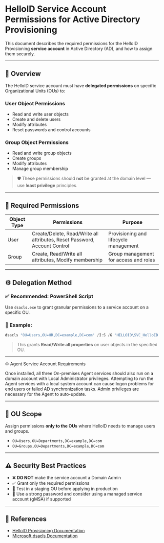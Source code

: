 # HelloID Service Account Permissions for Active Directory Provisioning

This document describes the required permissions for the HelloID Provisioning **service account** in Active Directory (AD), and how to assign them securely.

---

## 🔧 Overview

The HelloID service account must have **delegated permissions** on specific Organizational Units (OUs) to:

### User Object Permissions
- Read and write user objects
- Create and delete users
- Modify attributes
- Reset passwords and control accounts

### Group Object Permissions
- Read and write group objects
- Create groups
- Modify attributes
- Manage group membership

> 🛡️ These permissions should **not** be granted at the domain level — use **least privilege** principles.

---

## 🔐 Required Permissions

| Object Type | Permissions | Purpose |
|-------------|-------------|---------|
| User | Create/Delete, Read/Write all attributes, Reset Password, Account Control | Provisioning and lifecycle management |
| Group | Create, Read/Write all attributes, Modify membership | Group management for access and roles |

---

## ⚙️ Delegation Method

### ✅ Recommended: PowerShell Script
Use `dsacls.exe` to grant granular permissions to a service account on a specific OU.

### 🔧 Example:
```powershell
dsacls "OU=Users,OU=HR,DC=example,DC=com" /I:S /G "HELLOID\SVC_HelloID:RPWP;user"
```

> This grants **Read/Write all properties** on user objects in the specified OU.

---

⚙️ Agent Service Account Requirements

Once installed, all three On-premises Agent services should also run on a domain account with Local Administrator privileges.
Attempting to run the Agent services with a local system account can cause logon problems for end users or failed AD synchronization tasks.
Admin privileges are necessary for the Agent to auto-update.

---

## 📁 OU Scope

Assign permissions **only to the OUs** where HelloID needs to manage users and groups.

- `OU=Users,OU=Departments,DC=example,DC=com`
- `OU=Groups,OU=Departments,DC=example,DC=com`

---

## ⚠️ Security Best Practices

- ❌ **DO NOT** make the service account a Domain Admin
- ✅ Grant only the required permissions
- 🧪 Test in a staging OU before applying in production
- 🔐 Use a strong password and consider using a managed service account (gMSA) if supported

---

## 📘 References

- [HelloID Provisioning Documentation](https://docs.helloid.com)
- [Microsoft dsacls Documentation](https://learn.microsoft.com/en-us/windows-server/administration/windows-commands/dsacls)
